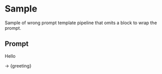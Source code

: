 # Sample

Sample of wrong prompt template pipeline that omits a block to wrap the prompt.

## Prompt

Hello

-> {greeting}
